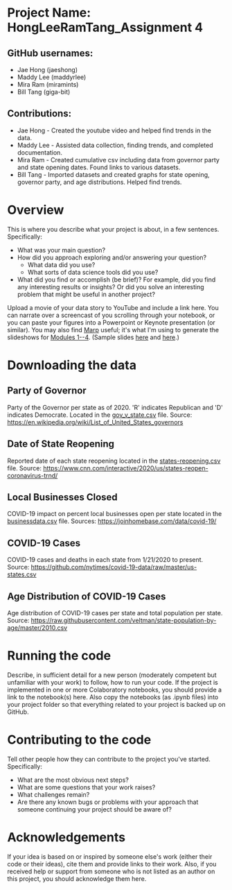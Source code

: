 # Project Name: HongLeeRamTang_Assignment 4

## GitHub usernames:
- Jae Hong (jaeshong)
- Maddy Lee (maddyrlee)
- Mira Ram (miramints)
- Bill Tang (giga-bit)

## Contributions:
- Jae Hong - Created the youtube video and helped find trends in the data.
- Maddy Lee - Assisted data collection, finding trends, and completed documentation.
- Mira Ram - Created cumulative csv including data from governor party and state opening dates. Found links to various datasets.
- Bill Tang - Imported datasets and created graphs for state opening, governor party, and age distributions. Helped find trends.

# Overview

This is where you describe what your project is about, in a few sentences.  Specifically:
- What was your main question?
- How did you approach exploring and/or answering your question?
  - What data did you use?
  - What sorts of data science tools did you use?
- What did you find or accomplish (be brief)?  For example, did you find any interesting results or insights?  Or did you solve an interesting problem that might be useful in another project?

Upload a movie of your data story to YouTube and include a link here.  You can narrate over a screencast of you scrolling through your notebook, or you can paste your figures into a Powerpoint or Keynote presentation (or similar).  You may also find [Marp](https://yhatt.github.io/marp/) useful; it's what I'm using to generate the slideshows for [Modules 1--4](https://github.com/ContextLab/storytelling-with-data/blob/master/slides/outline.md).  (Sample slides [here](https://github.com/ContextLab/storytelling-with-data/blob/master/slides/modules_and_numpy.md) and [here](https://github.com/ContextLab/storytelling-with-data/blob/master/slides/pandas.md).)

# Downloading the data

## Party of Governor
Party of the Governor per state as of 2020. 'R' indicates Republican and 'D' indicates Democrate. Located in the [gov_v_state.csv](https://github.com/maddyrlee/storytelling-with-data/blob/master/assignments/assignment%204/csvs/gov_v_state.csv) file. Source: https://en.wikipedia.org/wiki/List_of_United_States_governors

## Date of State Reopening
Reported date of each state reopening located in the [states-reopening.csv](https://github.com/maddyrlee/storytelling-with-data/blob/master/assignments/assignment%204/csvs/state-reopenings.csv) file. Source: https://www.cnn.com/interactive/2020/us/states-reopen-coronavirus-trnd/

## Local Businesses Closed
COVID-19 impact on percent local businesses open per state located in the [businessdata.csv](https://github.com/maddyrlee/storytelling-with-data/blob/master/assignments/assignment%204/csvs/businessdata.csv) file. Sources: https://joinhomebase.com/data/covid-19/ 

## COVID-19 Cases
COVID-19 cases and deaths in each state from 1/21/2020 to present. Source: https://github.com/nytimes/covid-19-data/raw/master/us-states.csv

## Age Distribution of COVID-19 Cases
Age distribution of COVID-19 cases per state and total population per state. Source: https://raw.githubusercontent.com/veltman/state-population-by-age/master/2010.csv

# Running the code

Describe, in sufficient detail for a new person (moderately competent but unfamiliar with your work) to follow, how to run your code.  If the project is implemented in one or more Colaboratory notebooks, you should provide a link to the notebook(s) here.  Also copy the notebooks (as .ipynb files) into your project folder so that everything related to your project is backed up on GitHub.

# Contributing to the code

Tell other people how they can contribute to the project you've started.  Specifically:
- What are the most obvious next steps?
- What are some questions that your work raises?
- What challenges remain?
- Are there any known bugs or problems with your approach that someone continuing your project should be aware of?

# Acknowledgements

If your idea is based on or inspired by someone else's work (either their code or their ideas), cite them and provide links to their work.  Also, if you received help or support from someone who is not listed as an author on this project, you should acknowledge them here.
